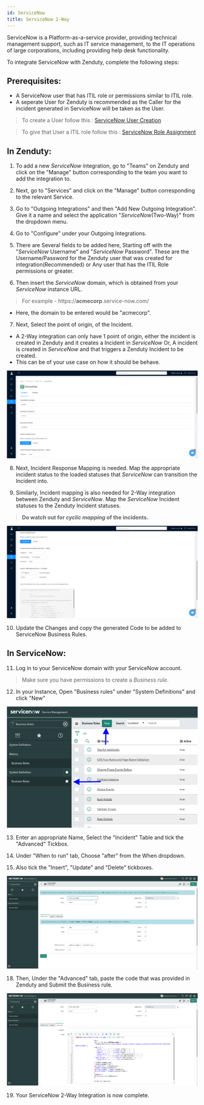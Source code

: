 ```yaml
---
id: ServiceNow
title: ServiceNow 2-Way
---
```

ServiceNow is a Platform-as-a-service provider, providing technical management support, such as IT service management, to the IT operations of large corporations, including providing help desk functionality.

To integrate ServiceNow with Zenduty, complete the following steps:

## Prerequisites:

* A ServiceNow user that has ITIL role or permissions similar to ITIL role.
* A seperate User for Zenduty is recommended as the Caller for the incident generated in ServiceNow will be taken as the User.
> To create a User follow this : [ServiceNow User Creation](https://docs.servicenow.com/bundle/orlando-platform-administration/page/administer/users-and-groups/task/t_CreateAUser.html)

> To give that User a ITIL role follow this : [ServiceNow Role Assignment](https://docs.servicenow.com/bundle/orlando-platform-administration/page/administer/users-and-groups/task/t_AssignARoleToAUser.html)

## In Zenduty:

1. To add a new _ServiceNow_ integration, go to "Teams" on Zenduty and click on the "Manage" button corresponding to the team you want to add the integration to.

2. Next, go to "Services" and click on the "Manage" button corresponding to the relevant Service.

3. Go to "Outgoing Integrations" and then "Add New Outgoing Integration". Give it a name and select the application "_ServiceNow_(Two-Way)" from the dropdown menu.

4. Go to "Configure" under your Outgoing Integrations.

5. There are Several fields to be added here, Starting off with the "_ServiceNow_ Username" and "_ServiceNow_ Password". These are the Username/Password for the Zenduty user that was created for integration(Recommended) or Any user that has the ITIL Role permissions or greater.

6. Then insert the _ServiceNow_ domain, which is obtained from your _ServiceNow_ instance URL.
>For example - https://**acmecorp**.service-now.com/

* Here, the domain to be entered would be "acmecorp".

7. Next, Select the point of origin, of the Incident.
*   A 2-Way integration can only have 1 point of origin, either the incident is created in Zenduty and it creates a Incident in _ServiceNow_ Or, A incident is created in _ServiceNow_ and that triggers a Zenduty Incident to be created.
*   This can be of your use case on how it should be behave.

![](/img/Integrations/ServiceNow/snow4.png)

8. Next, Incident Response Mapping is needed. Map the appropriate incident status to the loaded statuses that _ServiceNow_ can transition the Incident into.

9. Similarly, Incident mapping is also needed for 2-Way integration between Zenduty and _ServiceNow_. Map the _ServiceNow_ Incident statuses to the Zenduty Incident statuses.
>__Do watch out for _cyclic mapping_ of the incidents.__

![](/img/Integrations/ServiceNow/snow3.png)

10. Update the Changes and copy the generated Code to be added to ServiceNow Business Rules.

## In ServiceNow:

11. Log in to your ServiceNow domain with your ServiceNow account.
>Make sure you have permissions to create a _Business rule_.

12. In your Instance, Open "Business rules" under "System Definitions" and click "New"

![](/img/Integrations/ServiceNow/snow5.png)

13. Enter an appropriate Name, Select the "Incident" Table and tick the "Advanced" Tickbox.

14. Under "When to run" tab, Choose "after" from the When dropdown.

15. Also tick the "Insert", "Update" and "Delete" tickboxes.

![](/img/Integrations/ServiceNow/snow1.png)

18. Then, Under the "Advanced" tab, paste the code that was provided in Zenduty and Submit the Business rule.

![](/img/Integrations/ServiceNow/snow2.png)

19. Your ServiceNow 2-Way Integration is now complete.

